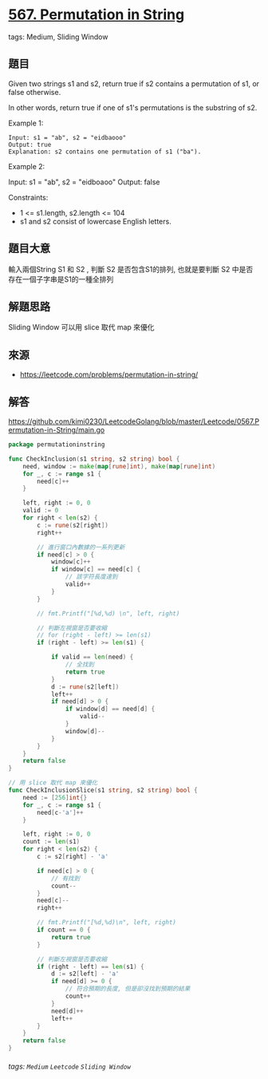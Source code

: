 # [567. Permutation in String](https://leetcode.com/problems/permutation-in-string/)
tags: Medium, Sliding Window

## 題目
Given two strings s1 and s2, return true if s2 contains a permutation of s1, or false otherwise.

In other words, return true if one of s1's permutations is the substring of s2.


Example 1:
```
Input: s1 = "ab", s2 = "eidbaooo"
Output: true
Explanation: s2 contains one permutation of s1 ("ba").
```

Example 2:

Input: s1 = "ab", s2 = "eidboaoo"
Output: false
 

Constraints:

* 1 <= s1.length, s2.length <= 104
* s1 and s2 consist of lowercase English letters.

## 題目大意
輸入兩個String S1 和 S2 , 判斷 S2 是否包含S1的排列, 也就是要判斷 S2 中是否存在一個子字串是S1的一種全排列

## 解題思路
Sliding Window
可以用 slice 取代 map 來優化

## 來源
* https://leetcode.com/problems/permutation-in-string/

## 解答
https://github.com/kimi0230/LeetcodeGolang/blob/master/Leetcode/0567.Permutation-in-String/main.go

```go
package permutationinstring

func CheckInclusion(s1 string, s2 string) bool {
	need, window := make(map[rune]int), make(map[rune]int)
	for _, c := range s1 {
		need[c]++
	}

	left, right := 0, 0
	valid := 0
	for right < len(s2) {
		c := rune(s2[right])
		right++

		// 進行窗口內數據的一系列更新
		if need[c] > 0 {
			window[c]++
			if window[c] == need[c] {
				// 該字符長度達到
				valid++
			}
		}

		// fmt.Printf("[%d,%d) \n", left, right)

		// 判斷左視窗是否要收縮
		// for (right - left) >= len(s1)
		if (right - left) >= len(s1) {

			if valid == len(need) {
				// 全找到
				return true
			}
			d := rune(s2[left])
			left++
			if need[d] > 0 {
				if window[d] == need[d] {
					valid--
				}
				window[d]--
			}
		}
	}
	return false
}

// 用 slice 取代 map 來優化
func CheckInclusionSlice(s1 string, s2 string) bool {
	need := [256]int{}
	for _, c := range s1 {
		need[c-'a']++
	}

	left, right := 0, 0
	count := len(s1)
	for right < len(s2) {
		c := s2[right] - 'a'

		if need[c] > 0 {
			// 有找到
			count--
		}
		need[c]--
		right++

		// fmt.Printf("[%d,%d)\n", left, right)
		if count == 0 {
			return true
		}

		// 判斷左視窗是否要收縮
		if (right - left) == len(s1) {
			d := s2[left] - 'a'
			if need[d] >= 0 {
				// 符合預期的長度, 但是卻沒找到預期的結果
				count++
			}
			need[d]++
			left++
		}
	}
	return false
}
```

###### tags: `Medium` `Leetcode` `Sliding Window`